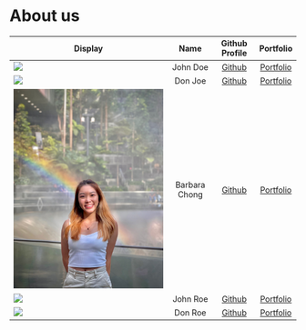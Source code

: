 # About us

| Display                                             |     Name      |             Github Profile              |             Portfolio             |
|-----------------------------------------------------|:-------------:|:---------------------------------------:|:---------------------------------:|
| ![](https://via.placeholder.com/100.png?text=Photo) |   John Doe    |      [Github](https://github.com/)      | [Portfolio](docs/team/johndoe.md) |
| ![](https://via.placeholder.com/100.png?text=Photo) |    Don Joe    |      [Github](https://github.com/)      | [Portfolio](docs/team/johndoe.md) |
| ![](team/Barbara_image.JPG)                         | Barbara Chong | [Github](https://github.com/barbaracwx) |   [Portfolio](team/Barbara.md)    |
| ![](https://via.placeholder.com/100.png?text=Photo) |   John Roe    |      [Github](https://github.com/)      | [Portfolio](docs/team/johndoe.md) |
| ![](https://via.placeholder.com/100.png?text=Photo) |    Don Roe    |      [Github](https://github.com/)      | [Portfolio](docs/team/johndoe.md) |
